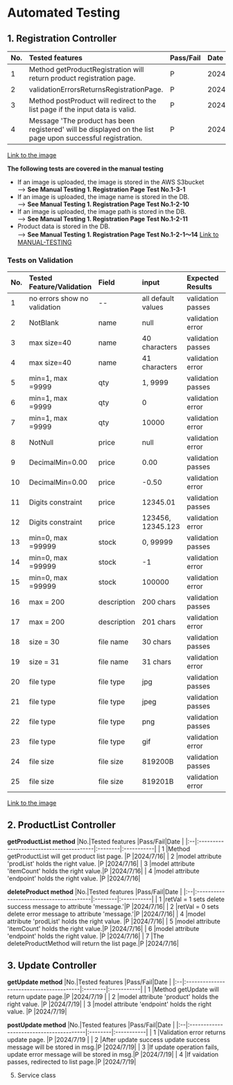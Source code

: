 # Automated Testing

## 1. Registration Controller<br>

|No.|Tested features                          |Pass/Fail|Date        |
|:--|:----------------------------------------|:--------|:-----------|
| 1 |Method getProductRegistration will return product registration page.|P        |2024/7/13|
| 2 |validationErrorsReturnsRegistrationPage. |P        |2024/7/13   |
| 3 |Method postProduct will redirect to the list page if the input data is valid.|P        |2024/7/13|
| 4 |Message 'The product has been registered' will be displayed on the list page upon successful registration.|P        |2024/7/13   |

[Link to the image](./images/automated-testing/automated-testing-regController.jpg)

**The following tests are covered in the manual testing**
- If an image is uploaded, the image is stored in the AWS S3bucket<br>
 --> **See Manual Testing 1. Registration Page Test No.1-3-1**
- If an image is uploaded, the image name is stored in the DB.<br>
 --> **See Manual Testing 1. Registration Page Test No.1-2-10**
- If an image is uploaded, the image path is stored in the DB.<br>
 --> **See Manual Testing 1. Registration Page Test No.1-2-11**
- Product data is stored in the DB.<br>
 --> **See Manual Testing 1. Registration Page Test No.1-2-1〜14**
 [Link to MANUAL-TESTING](./MANUAL-TESTING.md)

### Tests on Validation
|No.|Tested Feature/Validation|Field|input|Expected Results              |Pass/Fail|Date  |
|:--|:----------------|:----|:----|:-----------------------------|:--------|:-----|
| 1 |no errors show no validation |--|all default values |validation passes|P      |2024/7/13|
| 2 |NotBlank         |name |null |validation error|P   |2024/7/13 |
| 3 |max size=40      |name |40 characters|validation passes|P      |2024/7/13 |
| 4 |max size=40      |name |41 characters|validation error|P      |2024/7/13 |
| 5 |min=1, max =9999 |qty  |1, 9999|validation passes|P     |2024/7/13 |
| 6 |min=1, max =9999 |qty  |0    |validation error|P    |2024/7/13   |
| 7 |min=1, max =9999 |qty  |10000|validation error|P    |2024/7/13   |
| 8 |NotNull          |price|null|validation error|P     |2024/7/13 |
| 9 |DecimalMin=0.00  |price|0.00|validation passes|P     |2024/7/13 |
| 10|DecimalMin=0.00  |price|-0.50|validation error|P     |2024/7/13 |
| 11|Digits constraint|price|12345.01|validation passes|P      |2024/7/13 |
| 12|Digits constraint|price|123456, 12345.123|validation error|P      |2024/7/13|
| 13|min=0, max =99999|stock|0, 99999|validation passes|P    |2024/7/13 |
| 14|min=0, max =99999|stock|-1   |validation error|P      |2024/7/13   |
| 15|min=0, max =99999|stock|100000|validation error|P     |2024/7/13   |
| 16|max = 200        |description|200 chars|validation passes|P    |2024/7/13 |
| 17|max = 200        |description|201 chars|validation error|P    |2024/7/13 |
| 18|size = 30        |file name|30 chars|validation passes|P    |2024/7/15 |
| 19|size = 31        |file name|31 chars|validation error|P    |2024/7/15 |
| 20|file type        |file type|jpg|validation passes|P    |2024/7/15 |
| 21|file type        |file type|jpeg|validation passes|P    |2024/7/15 |
| 22|file type        |file type|png|validation passes|P    |2024/7/15 |
| 23|file type        |file type|gif|validation error|P    |2024/7/15 |
| 24|file size        |file size|819200B|validation passes|P    |2024/7/15 |
| 25|file size        |file size|819201B|validation error|P    |2024/7/15 |

[Link to the image](./images/automated-testing/automated-testing-validation.jpg)

## 2. ProductList Controller

**getProductList method**
|No.|Tested features                          |Pass/Fail|Date        |
|:--|:----------------------------------------|:--------|:-----------|
| 1 |Method getProductList will get product list page. |P        |2024/7/16|
| 2 |model attribute 'prodList' holds the right value. |P        |2024/7/16|
| 3 |model attribute 'itemCount' holds the right value.|P        |2024/7/16|
| 4 |model attribute 'endpoint' holds the right value. |P        |2024/7/16|

**deleteProduct method**
|No.|Tested features                          |Pass/Fail|Date        |
|:--|:----------------------------------------|:--------|:-----------|
| 1 |retVal = 1 sets delete success message to attribute 'message.'|P    |2024/7/16|
| 2 |retVal = 0 sets delete error message to attribute 'message.'|P    |2024/7/16|
| 4 |model attribute 'prodList' holds the right value. |P        |2024/7/16|
| 5 |model attribute 'itemCount' holds the right value.|P        |2024/7/16|
| 6 |model attribute 'endpoint' holds the right value. |P        |2024/7/16|
| 7 |The deleteProductMethod will return the list page.|P        |2024/7/16|

## 3. Update Controller

**getUpdate method**
|No.|Tested features                          |Pass/Fail|Date        |
|:--|:----------------------------------------|:--------|:-----------|
| 1 |Method getUpdate will return update page.|P        |2024/7/19  |
| 2 |model attribute 'product' holds the right value. |P        |2024/7/19|
| 3 |model attribute 'endpoint' holds the right value. |P        |2024/7/19|

**postUpdate method**
|No.|Tested features                          |Pass/Fail|Date        |
|:--|:----------------------------------------|:--------|:-----------|
| 1 |Validation error returns update page.    |P        |2024/7/19   |
| 2 |After update success update success message will be stored in msg.|P        |2024/7/19|
| 3 |If update operation fails, update error message will be stored in msg.|P        |2024/7/19|
| 4 |If vaidation passes, redirected to list page.|P        |2024/7/19|

5. Service class